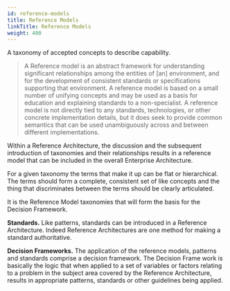 ```yaml
---
id: reference-models
title: Reference Models
linkTitle: Reference Models
weight: 400
---
```


A taxonomy of accepted concepts to describe capability.

<!--more-->

> A Reference model is an abstract framework for understanding significant relationships among the entities of [an] environment, and for the development of consistent standards or specifications supporting that environment. A reference model is based on a small number of unifying concepts and may be used as a basis for education and explaining standards to a non-specialist. A reference model is not directly tied to any standards, technologies, or other concrete implementation details, but it does seek to provide common semantics that can be used unambiguously across and between different implementations.

Within a Reference Architecture, the discussion and the subsequent introduction of taxonomies and their relationships results in a reference model that can be included in the overall Enterprise Architecture.

For a given taxonomy the terms that make it up can be flat or hierarchical.  The terms should form a complete, consistent set of like concepts and the thing that discriminates between the terms should be clearly articulated.

It is the Reference Model taxonomies that will form the basis for the Decision Framework.

**Standards.**  Like patterns, standards can be introduced in a Reference Architecture.  Indeed Reference Architectures are one method for making a standard authoritative.

**Decision Frameworks.** The application of the reference models, patterns and standards comprise a decision framework. The Decision Frame work is basically the logic that when applied to a set of variables or factors relating to a problem in the subject area covered by the Reference Architecture, results in appropriate patterns, standards or other guidelines being applied.
